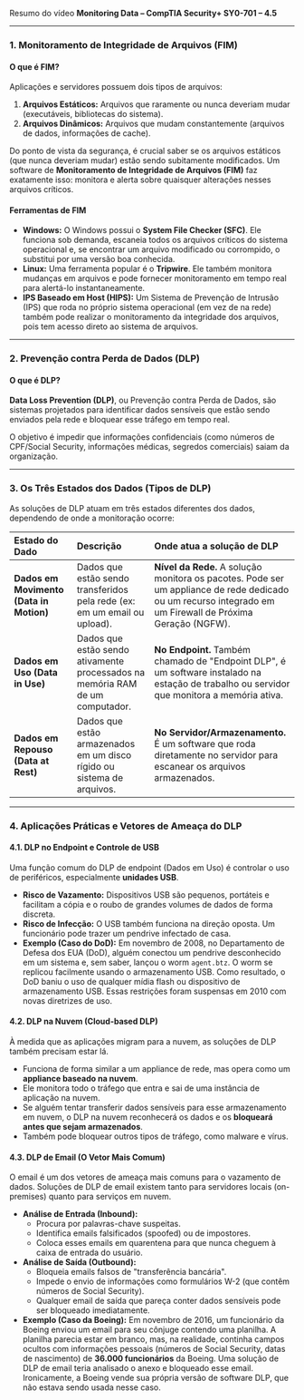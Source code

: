 Resumo do vídeo **Monitoring Data – CompTIA Security+ SY0-701 – 4.5**

---

### 1. Monitoramento de Integridade de Arquivos (FIM)

#### O que é FIM?

Aplicações e servidores possuem dois tipos de arquivos:
1.  **Arquivos Estáticos:** Arquivos que raramente ou nunca deveriam mudar (executáveis, bibliotecas do sistema).
2.  **Arquivos Dinâmicos:** Arquivos que mudam constantemente (arquivos de dados, informações de cache).

Do ponto de vista da segurança, é crucial saber se os arquivos estáticos (que nunca deveriam mudar) estão sendo subitamente modificados. Um software de **Monitoramento de Integridade de Arquivos (FIM)** faz exatamente isso: monitora e alerta sobre quaisquer alterações nesses arquivos críticos.

#### Ferramentas de FIM

* **Windows:** O Windows possui o **System File Checker (SFC)**. Ele funciona sob demanda, escaneia todos os arquivos críticos do sistema operacional e, se encontrar um arquivo modificado ou corrompido, o substitui por uma versão boa conhecida.
* **Linux:** Uma ferramenta popular é o **Tripwire**. Ele também monitora mudanças em arquivos e pode fornecer monitoramento em tempo real para alertá-lo instantaneamente.
* **IPS Baseado em Host (HIPS):** Um Sistema de Prevenção de Intrusão (IPS) que roda no próprio sistema operacional (em vez de na rede) também pode realizar o monitoramento da integridade dos arquivos, pois tem acesso direto ao sistema de arquivos.

---

### 2. Prevenção contra Perda de Dados (DLP)

#### O que é DLP?

**Data Loss Prevention (DLP)**, ou Prevenção contra Perda de Dados, são sistemas projetados para identificar dados sensíveis que estão sendo enviados pela rede e bloquear esse tráfego em tempo real.

O objetivo é impedir que informações confidenciais (como números de CPF/Social Security, informações médicas, segredos comerciais) saiam da organização.

---

### 3. Os Três Estados dos Dados (Tipos de DLP)

As soluções de DLP atuam em três estados diferentes dos dados, dependendo de onde a monitoração ocorre:

| Estado do Dado | Descrição | Onde atua a solução de DLP |
| :--- | :--- | :--- |
| **Dados em Movimento (Data in Motion)** | Dados que estão sendo transferidos pela rede (ex: em um email ou upload). | **Nível da Rede.** A solução monitora os pacotes. Pode ser um appliance de rede dedicado ou um recurso integrado em um Firewall de Próxima Geração (NGFW). |
| **Dados em Uso (Data in Use)** | Dados que estão sendo ativamente processados na memória RAM de um computador. | **No Endpoint.** Também chamado de "Endpoint DLP", é um software instalado na estação de trabalho ou servidor que monitora a memória ativa. |
| **Dados em Repouso (Data at Rest)** | Dados que estão armazenados em um disco rígido ou sistema de arquivos. | **No Servidor/Armazenamento.** É um software que roda diretamente no servidor para escanear os arquivos armazenados. |

---

### 4. Aplicações Práticas e Vetores de Ameaça do DLP

#### 4.1. DLP no Endpoint e Controle de USB

Uma função comum do DLP de endpoint (Dados em Uso) é controlar o uso de periféricos, especialmente **unidades USB**.

* **Risco de Vazamento:** Dispositivos USB são pequenos, portáteis e facilitam a cópia e o roubo de grandes volumes de dados de forma discreta.
* **Risco de Infecção:** O USB também funciona na direção oposta. Um funcionário pode trazer um pendrive infectado de casa.
* **Exemplo (Caso do DoD):** Em novembro de 2008, no Departamento de Defesa dos EUA (DoD), alguém conectou um pendrive desconhecido em um sistema e, sem saber, lançou o worm `agent.btz`. O worm se replicou facilmente usando o armazenamento USB. Como resultado, o DoD baniu o uso de qualquer mídia flash ou dispositivo de armazenamento USB. Essas restrições foram suspensas em 2010 com novas diretrizes de uso.

#### 4.2. DLP na Nuvem (Cloud-based DLP)

À medida que as aplicações migram para a nuvem, as soluções de DLP também precisam estar lá.

* Funciona de forma similar a um appliance de rede, mas opera como um **appliance baseado na nuvem**.
* Ele monitora todo o tráfego que entra e sai de uma instância de aplicação na nuvem.
* Se alguém tentar transferir dados sensíveis para esse armazenamento em nuvem, o DLP na nuvem reconhecerá os dados e os **bloqueará antes que sejam armazenados**.
* Também pode bloquear outros tipos de tráfego, como malware e vírus.

#### 4.3. DLP de Email (O Vetor Mais Comum)

O email é um dos vetores de ameaça mais comuns para o vazamento de dados. Soluções de DLP de email existem tanto para servidores locais (on-premises) quanto para serviços em nuvem.

* **Análise de Entrada (Inbound):**
    * Procura por palavras-chave suspeitas.
    * Identifica emails falsificados (spoofed) ou de impostores.
    * Coloca esses emails em quarentena para que nunca cheguem à caixa de entrada do usuário.
* **Análise de Saída (Outbound):**
    * Bloqueia emails falsos de "transferência bancária".
    * Impede o envio de informações como formulários W-2 (que contêm números de Social Security).
    * Qualquer email de saída que pareça conter dados sensíveis pode ser bloqueado imediatamente.
* **Exemplo (Caso da Boeing):** Em novembro de 2016, um funcionário da Boeing enviou um email para seu cônjuge contendo uma planilha. A planilha parecia estar em branco, mas, na realidade, continha campos ocultos com informações pessoais (números de Social Security, datas de nascimento) de **36.000 funcionários** da Boeing. Uma solução de DLP de email teria analisado o anexo e bloqueado esse email. Ironicamente, a Boeing vende sua própria versão de software DLP, que não estava sendo usada nesse caso.